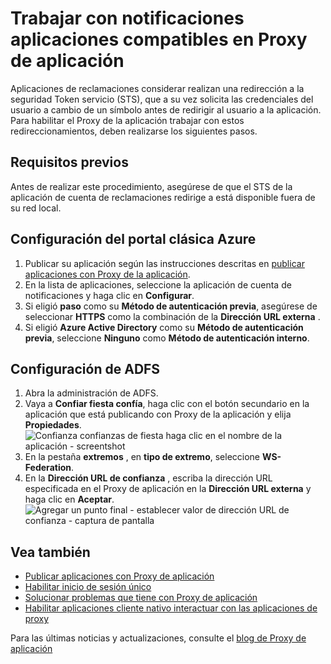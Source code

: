 <properties
    pageTitle="Trabajar con notificaciones aplicaciones compatibles en Proxy de aplicación"
    description="Trata sobre cómo ponerse en marcha con Proxy de aplicación de Azure AD."
    services="active-directory"
    documentationCenter=""
    authors="kgremban"
    manager="femila"
    editor=""/>

<tags
    ms.service="active-directory"
    ms.workload="identity"
    ms.tgt_pltfrm="na"
    ms.devlang="na"
    ms.topic="article"
    ms.date="06/22/2016"
    ms.author="kgremban"/>



# <a name="working-with-claims-aware-apps-in-application-proxy"></a>Trabajar con notificaciones aplicaciones compatibles en Proxy de aplicación

Aplicaciones de reclamaciones considerar realizan una redirección a la seguridad Token servicio (STS), que a su vez solicita las credenciales del usuario a cambio de un símbolo antes de redirigir al usuario a la aplicación. Para habilitar el Proxy de la aplicación trabajar con estos redireccionamientos, deben realizarse los siguientes pasos.

## <a name="prerequisites"></a>Requisitos previos
Antes de realizar este procedimiento, asegúrese de que el STS de la aplicación de cuenta de reclamaciones redirige a está disponible fuera de su red local.

## <a name="azure-classic-portal-configuration"></a>Configuración del portal clásica Azure

1. Publicar su aplicación según las instrucciones descritas en [publicar aplicaciones con Proxy de la aplicación](active-directory-application-proxy-publish.md).
2. En la lista de aplicaciones, seleccione la aplicación de cuenta de notificaciones y haga clic en **Configurar**.
3. Si eligió **paso** como su **Método de autenticación previa**, asegúrese de seleccionar **HTTPS** como la combinación de la **Dirección URL externa** .
4. Si eligió **Azure Active Directory** como su **Método de autenticación previa**, seleccione **Ninguno** como **Método de autenticación interno**.


## <a name="adfs-configuration"></a>Configuración de ADFS

1. Abra la administración de ADFS.
2. Vaya a **Confiar fiesta confía**, haga clic con el botón secundario en la aplicación que está publicando con Proxy de la aplicación y elija **Propiedades**.  
  ![Confianza confianzas de fiesta haga clic en el nombre de la aplicación - screentshot](./media/active-directory-application-proxy-claims-aware-apps/appproxyrelyingpartytrust.png)  
3. En la pestaña **extremos** , en **tipo de extremo**, seleccione **WS-Federation**.
4. En la **Dirección URL de confianza** , escriba la dirección URL especificada en el Proxy de aplicación en la **Dirección URL externa** y haga clic en **Aceptar**.  
  ![Agregar un punto final - establecer valor de dirección URL de confianza - captura de pantalla](./media/active-directory-application-proxy-claims-aware-apps/appproxyendpointtrustedurl.png)  

## <a name="see-also"></a>Vea también

- [Publicar aplicaciones con Proxy de aplicación](active-directory-application-proxy-publish.md)
- [Habilitar inicio de sesión único](active-directory-application-proxy-sso-using-kcd.md)
- [Solucionar problemas que tiene con Proxy de aplicación](active-directory-application-proxy-troubleshoot.md)
- [Habilitar aplicaciones cliente nativo interactuar con las aplicaciones de proxy](active-directory-application-proxy-native-client.md)

Para las últimas noticias y actualizaciones, consulte el [blog de Proxy de aplicación](http://blogs.technet.com/b/applicationproxyblog/)
